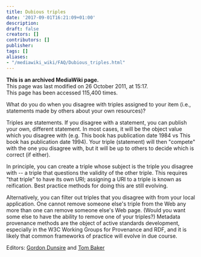 ```yaml
---
title: Dubious triples
date: '2017-09-01T16:21:09+01:00'
description: 
draft: false
creators: []
contributors: []
publisher: 
tags: []
aliases:
- "/mediawiki_wiki/FAQ/Dubious_triples.html"
---
```


 **This is an archived MediaWiki page.**  
This page was last modified on 26 October 2011, at 15:17.  
This page has been accessed 115,400 times.

<dl><dt>What do you do when you disagree with triples assigned to your item (i.e., statements made by others about your own resources)?
</dt></dl>


Triples are statements. If you disagree with a statement, you can publish your own, different statement. In most cases, it will be the object value which you disagree with (e.g. This book has publication date 1984 vs This book has publication date 1994). Your triple (statement) will then "compete" with the one you disagree with, but it will be up to others to decide which is correct (if either).

In principle, you can create a triple whose subject is the triple you disagree with -- a triple that questions the validity of the other triple. This requires "that triple" to have its own URI; assigning a URI to a triple is known as reification. Best practice methods for doing this are still evolving.

Alternatively, you can filter out triples that you disagree with from your local application. One cannot remove someone else's triple from the Web any more than one can remove someone else's Web page. (Would you want some else to have the ability to remove one of your triples?) Metadata provenance methods are the object of active standards development, especially in the W3C Working Groups for Provenance and RDF, and it is likely that common frameworks of practice will evolve in due course.

Editors: [Gordon Dunsire](/index.php?title=User:GordonDunsire&action=edit&redlink=1 "User:GordonDunsire (page does not exist)") and [Tom Baker](/mediawiki_wiki/User:TomBaker "User:TomBaker")

